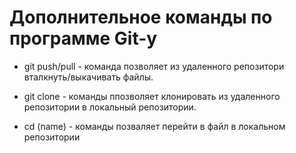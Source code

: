 # Дополнительное команды по программе Git-у


- git push/pull -
команда позволяет из удаленного репозитори вталкнуть/выкачивать файлы.


- git clone -
команды ппозволяет клонировать из удаленного репозитории в локальный репозитории.


- cd (name) -
команды позваляет перейти в файл в локальном репозитории
